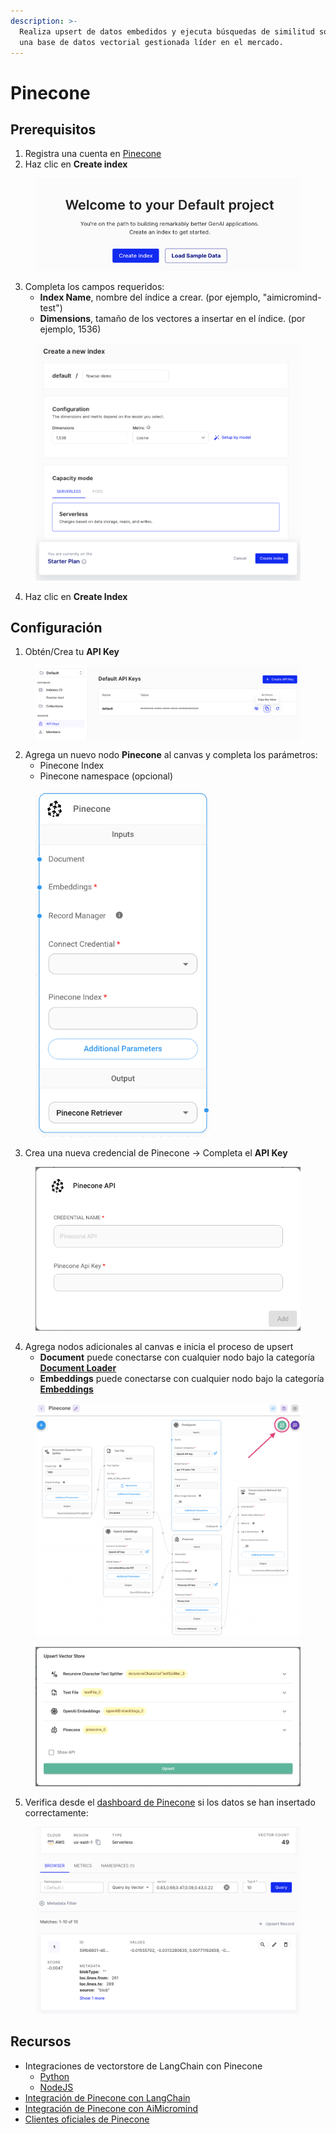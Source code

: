 ```yaml
---
description: >-
  Realiza upsert de datos embedidos y ejecuta búsquedas de similitud sobre consultas usando Pinecone,
  una base de datos vectorial gestionada líder en el mercado.
---
```


# Pinecone

## Prerequisitos

1. Registra una cuenta en [Pinecone](https://app.pinecone.io/)
2. Haz clic en **Create index**

<figure><img src="../../../.gitbook/assets/pinecone_1.png" alt=""><figcaption></figcaption></figure>

3. Completa los campos requeridos:
   - **Index Name**, nombre del índice a crear. (por ejemplo, "aimicromind-test")
   - **Dimensions**, tamaño de los vectores a insertar en el índice. (por ejemplo, 1536)

<figure><img src="../../../.gitbook/assets/pinecone_2.png" alt="" width="527"><figcaption></figcaption></figure>

4. Haz clic en **Create Index**

## Configuración

1. Obtén/Crea tu **API Key**

<figure><img src="../../../.gitbook/assets/pinecone_3.png" alt=""><figcaption></figcaption></figure>

2. Agrega un nuevo nodo **Pinecone** al canvas y completa los parámetros:
   - Pinecone Index
   - Pinecone namespace (opcional)

<figure><img src="../../../.gitbook/assets/pinecone_4.png" alt="" width="279"><figcaption></figcaption></figure>

3. Crea una nueva credencial de Pinecone -> Completa el **API Key**

<figure><img src="../../../.gitbook/assets/pinecone_5.png" alt="" width="563"><figcaption></figcaption></figure>

4. Agrega nodos adicionales al canvas e inicia el proceso de upsert
   - **Document** puede conectarse con cualquier nodo bajo la categoría [**Document Loader**](../document-loaders/)
   - **Embeddings** puede conectarse con cualquier nodo bajo la categoría [**Embeddings**](../embeddings/)

<figure><img src="../../../.gitbook/assets/pinecone_6.png" alt=""><figcaption></figcaption></figure>

<figure><img src="../../../.gitbook/assets/pinecone_7.png" alt=""><figcaption></figcaption></figure>

5. Verifica desde el [dashboard de Pinecone](https://app.pinecone.io) si los datos se han insertado correctamente:

<figure><img src="../../../.gitbook/assets/pinecone_8.png" alt=""><figcaption></figcaption></figure>

## Recursos

- Integraciones de vectorstore de LangChain con Pinecone
  - [Python](https://python.langchain.com/v0.2/docs/integrations/providers/pinecone/)
  - [NodeJS](https://js.langchain.com/v0.2/docs/integrations/vectorstores/pinecone)
- [Integración de Pinecone con LangChain](https://docs.pinecone.io/integrations/langchain)
- [Integración de Pinecone con AiMicromind](https://docs.pinecone.io/integrations/aimicromind)
- [Clientes oficiales de Pinecone](https://docs.pinecone.io/reference/pinecone-clients)
